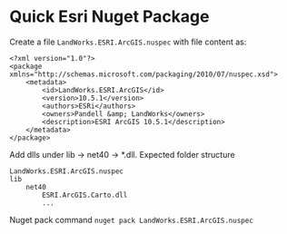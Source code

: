 # Quick Esri Nuget Package

Create a file `LandWorks.ESRI.ArcGIS.nuspec` with file content as:

```
<?xml version="1.0"?>
<package xmlns="http://schemas.microsoft.com/packaging/2010/07/nuspec.xsd">
    <metadata>
        <id>LandWorks.ESRI.ArcGIS</id>
        <version>10.5.1</version>
        <authors>ESRi</authors>
        <owners>Pandell &amp; LandWorks</owners>
        <description>ESRI ArcGIS 10.5.1</description>
    </metadata>
</package>
```


Add dlls under lib -> net40 -> *.dll. Expected folder structure
```
LandWorks.ESRI.ArcGIS.nuspec
lib
    net40
        ESRI.ArcGIS.Carto.dll
        ...
```

Nuget pack command
```nuget pack LandWorks.ESRI.ArcGIS.nuspec```
